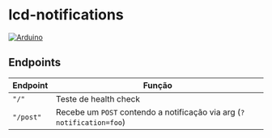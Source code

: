 # lcd-notifications

[![Arduino](https://img.shields.io/badge/-Arduino-00979D?style=flat&logo=Arduino&logoColor=white)](https://www.arduino.cc/)

## Endpoints

| Endpoint | Função |
|---|---|
| `"/"` | Teste de health check |
| `"/post"` | Recebe um `POST` contendo a notificação via arg (`?notification=foo`) |
